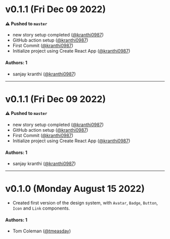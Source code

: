 # v0.1.1 (Fri Dec 09 2022)

#### ⚠️ Pushed to `master`

- new story setup completed ([@kranthi0987](https://github.com/kranthi0987))
- GitHub action setup ([@kranthi0987](https://github.com/kranthi0987))
- First Commit ([@kranthi0987](https://github.com/kranthi0987))
- Initialize project using Create React App ([@kranthi0987](https://github.com/kranthi0987))

#### Authors: 1

- sanjay kranthi ([@kranthi0987](https://github.com/kranthi0987))

---

# v0.1.1 (Fri Dec 09 2022)

#### ⚠️ Pushed to `master`

- new story setup completed ([@kranthi0987](https://github.com/kranthi0987))
- GitHub action setup ([@kranthi0987](https://github.com/kranthi0987))
- First Commit ([@kranthi0987](https://github.com/kranthi0987))
- Initialize project using Create React App ([@kranthi0987](https://github.com/kranthi0987))

#### Authors: 1

- sanjay kranthi ([@kranthi0987](https://github.com/kranthi0987))

---

# v0.1.0 (Monday August 15 2022)

- Created first version of the design system, with `Avatar`, `Badge`, `Button`, `Icon` and `Link` components.

#### Authors: 1

- Tom Coleman ([@tmeasday](https://github.com/tmeasday))
